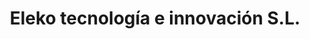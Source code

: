 ---
title: "Eleko tecnología e innovación S.L."
url: /a-coruna/eleko-tecnologia-e-innovacion-s-l/
shop: mayorista
---